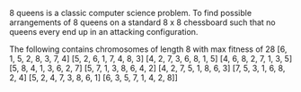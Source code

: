 8 queens is a classic computer science problem. To find possible arrangements of 8 queens on a standard 8 x 8 chessboard such that no queens every end up in an attacking configuration.

The following contains chromosomes of length 8 with max fitness of 28
[6, 1, 5, 2, 8, 3, 7, 4]
[5, 2, 6, 1, 7, 4, 8, 3]
[4, 2, 7, 3, 6, 8, 1, 5]
[4, 6, 8, 2, 7, 1, 3, 5]
[5, 8, 4, 1, 3, 6, 2, 7]
[5, 7, 1, 3, 8, 6, 4, 2]
[4, 2, 7, 5, 1, 8, 6, 3]
[7, 5, 3, 1, 6, 8, 2, 4]
[5, 2, 4, 7, 3, 8, 6, 1]
[6, 3, 5, 7, 1, 4, 2, 8]]
